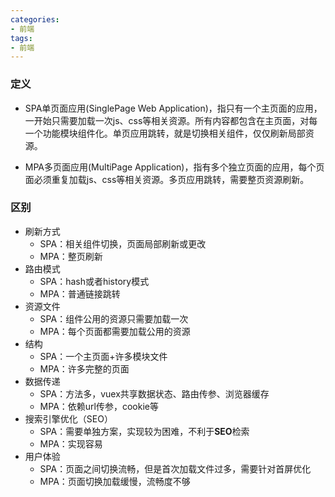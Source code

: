 ```yaml
---
categories:
- 前端
tags:
- 前端
---
```

### 定义
  - SPA单页面应用(SinglePage Web Application)，指只有一个主页面的应用，一开始只需要加载一次js、css等相关资源。所有内容都包含在主页面，对每一个功能模块组件化。单页应用跳转，就是切换相关组件，仅仅刷新局部资源。

  - MPA多页面应用(MultiPage Application)，指有多个独立页面的应用，每个页面必须重复加载js、css等相关资源。多页应用跳转，需要整页资源刷新。

### 区别
  - 刷新方式
    - SPA：相关组件切换，页面局部刷新或更改
    - MPA：整页刷新
  - 路由模式
    - SPA：hash或者history模式
    - MPA：普通链接跳转
  - 资源文件
    - SPA：组件公用的资源只需要加载一次
    - MPA：每个页面都需要加载公用的资源
  - 结构
    - SPA：一个主页面+许多模块文件
    - MPA：许多完整的页面
  - 数据传递
    - SPA：方法多，vuex共享数据状态、路由传参、浏览器缓存
    - MPA：依赖url传参，cookie等
  - 搜索引擎优化（SEO）
    - SPA：需要单独方案，实现较为困难，不利于**SEO**检索 
    - MPA：实现容易
  - 用户体验
    - SPA：页面之间切换流畅，但是首次加载文件过多，需要针对首屏优化
    - MPA：页面切换加载缓慢，流畅度不够